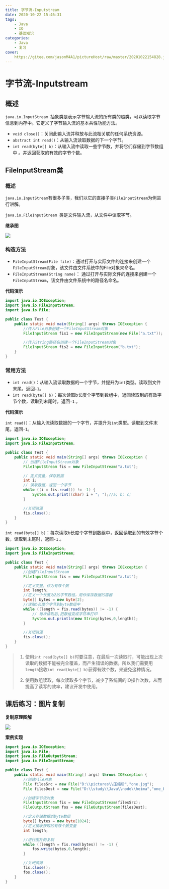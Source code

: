 ```yaml
---
title: 字节流-Inputstream
date: 2020-10-22 15:46:31
tags:
	- Java
	- IO
	- 基础知识
categories:
	- Java
	- 复习
cover:
	https://gitee.com/jasonM4A1/pictureHost/raw/master/20201022154828.jpg
---
```


# 字节流-Inputstream

## 概述

`java.io.InputStream `抽象类是表示字节输入流的所有类的超类，可以读取字节信息到内存中。它定义了字节输入流的基本共性功能方法。

+ `void close()`：关闭此输入流并释放与此流相关联的任何系统资源。    
+ `abstract int read()`：从输入流读取数据的下一个字节。 
+ `int read(byte[] b)`：从输入流中读取一些字节数，并将它们存储到字节数组中 。并返回获取的有效的字节个数。

## FileInputStream类

### 概述

`java.io.InputStream`有很多子类，我们以它的直接子类`FileInputStream`为例进行讲解。

`java.io.FileInputStream `类是文件输入流，从文件中读取字节。

**继承图**

![](https://gitee.com/jasonM4A1/pictureHost/raw/master/20201023032709.png)

### 构造方法

+ `FileInputStream(File file)`：通过打开与实际文件的连接来创建一个`FileInputStream`对象，该文件由文件系统中的File对象来命名。 
+ `FileInputStream(String name)`： 通过打开与实际文件的连接来创建一个`FileInputStream`，该文件由文件系统中的路径名命名。  

**代码演示**

~~~java
import java.io.IOException;
import java.io.FileInputStream;
import java.io.File;

public class Test {
    public static void main(String[] args) throws IOException {
        //传入File对象创建一个FileInputStream对象
        FileInputStream fis1 = new FileInputStream(new File("a.txt"));

        //传入String路径名创建一个FileInputStream对象
        FileInputStream fis2 = new FileInputStream("b.txt");
    }
}
~~~

### 常用方法

+ `int read()`：从输入流读取数据的一个字节，并提升为`int`类型。读取到文件末尾，返回`-1`。
+ `int read(byte[] b)`：每次读取b长度个字节到数组中，返回读取到的有效字节个数，读取到末尾时，返回`-1` 。

**代码演示**

`int read()`：从输入流读取数据的一个字节，并提升为`int`类型。读取到文件末尾，返回`-1`。

~~~java
import java.io.IOException;
import java.io.FileInputStream;

public class Test {
    public static void main(String[] args) throws IOException {
        // 创建FileInputStream对象
        FileInputStream fis = new FileInputStream("a.txt");

        // 定义变量，保存数据
        int i;
        // 读取数据，返回一个字节
        while ((i = fis.read()) != -1) {
            System.out.print((char) i + "; ");//a; b; c; 
        }

        //关闭资源
        fis.close();
    }
}
~~~

`int read(byte[] b)`：每次读取b长度个字节到数组中，返回读取到的有效字节个数，读取到末尾时，返回`-1` 。

~~~java
import java.io.IOException;
import java.io.FileInputStream;

public class Test {
    public static void main(String[] args) throws IOException {
        //创建FileInputStream
        FileInputStream fis = new FileInputStream("a.txt");

        //定义变量，作为有效个数
        int length;
        //定义一个长度为2的字节数组，用作保存数据的容器
        byte[] bytes = new byte[2];
        //读取b长度个字节到byte数组中
        while ((length = fis.read(bytes)) != -1) {
            // 每次读取后,把数组变成字符串打印
            System.out.println(new String(bytes,0,length));
        }

        //关闭资源
        fis.close();
    }
}
~~~

> 1. 使用`int read(byte[] b)`时要注意，在最后一次读取时，可能出现上次读取的数据不能被完全覆盖，而产生错误的数据。所以我们需要用`length`接收`int read(byte[] b)`获得有效个数，来避免这种情况。
>
> 2. 使用数组读取，每次读取多个字节，减少了系统间的IO操作次数，从而提高了读写的效率，建议开发中使用。

 ## 课后练习：图片复制

**复制原理图解**

![](https://gitee.com/jasonM4A1/pictureHost/raw/master/20201022203954.jpg)

**案例实现**

~~~java
import java.io.IOException;
import java.io.File;
import java.io.FileOutputStream;
import java.io.FileInputStream;

public class Test {
    public static void main(String[] args) throws IOException {
        //创建File对象
        File filesSrc = new File("D:\\pictures\\压缩后","one.jpg");
        File filesDest = new File("D:\\study\\Java\\node\\heima","one_bak.jpg");

        //创建字节流对象
        FileInputStream fis = new FileInputStream(filesSrc);
        FileOutputStream fos = new FileOutputStream(filesDest);

        //定义存储数据的byte数组
        byte[] bytes = new byte[1024];
        //定义接收获取的有效个数变量
        int length;

        //进行图片的复制
        while ((length = fis.read(bytes)) != -1) {
            fos.write(bytes,0,length);
        }

        //关闭资源
        fis.close();
        fos.close();
    }
}
~~~


